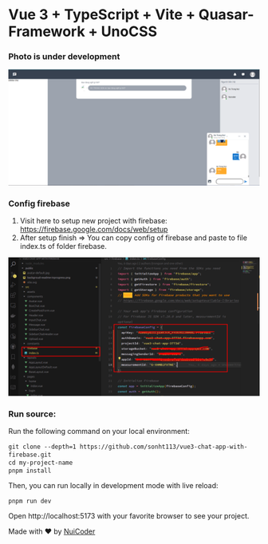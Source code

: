 # Vue 3 + TypeScript + Vite + Quasar-Framework + UnoCSS

### Photo is under development

<div align="center">
  <img src="./public/backgroud-readme-inprogress.png" />
</div>

### Config firebase

1. Visit here to setup new project with firebase: https://firebase.google.com/docs/web/setup
2. After setup finish => You can copy config of firebase and paste to file index.ts of folder firebase.
<div align="center">
  <img src="./public/example-config-firebase.png" />
</div>

### Run source:

Run the following command on your local environment:

```shell
git clone --depth=1 https://github.com/sonht113/vue3-chat-app-with-firebase.git
cd my-project-name
pnpm install
```

Then, you can run locally in development mode with live reload:

```shell
pnpm run dev
```

Open http://localhost:5173 with your favorite browser to see your project.

Made with ♥ by [NuiCoder](https://www.facebook.com/profile.php?id=100032736788526&locale=vi_VN)
